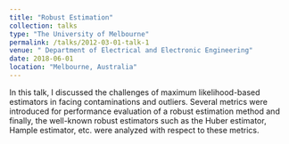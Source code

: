 ```yaml
---
title: "Robust Estimation"
collection: talks
type: "The University of Melbourne"
permalink: /talks/2012-03-01-talk-1
venue: " Department of Electrical and Electronic Engineering"
date: 2018-06-01
location: "Melbourne, Australia"
---
```

In this talk, I discussed the challenges of maximum likelihood-based estimators in facing contaminations and outliers. Several metrics were introduced for performance evaluation of a robust estimation method and finally, the well-known robust estimators such as the Huber estimator, Hample estimator, etc. were analyzed with respect to these metrics.